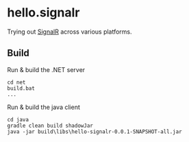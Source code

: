 # hello.signalr

Trying out [SignalR](https://github.com/SignalR/SignalR) across various platforms.

## Build

Run & build the .NET server

    cd net
    build.bat
    ...

Run & build the java client

    cd java
    gradle clean build shadowJar
    java -jar build\libs\hello-signalr-0.0.1-SNAPSHOT-all.jar
    
